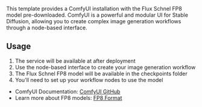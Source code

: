 This template provides a ComfyUI installation with the Flux Schnel FP8 model pre-downloaded. ComfyUI is a powerful and modular UI for Stable Diffusion, allowing you to create complex image generation workflows through a node-based interface.


## Usage

1. The service will be available at after deployment
2. Use the node-based interface to create your image generation workflow
3. The Flux Schnel FP8 model will be available in the checkpoints folder
4. You'll need to set up your workflow nodes to use the model


- ComfyUI Documentation: [ComfyUI GitHub](https://github.com/comfyanonymous/ComfyUI)
- Learn more about FP8 models: [FP8 Format](https://developer.nvidia.com/blog/nvidia-hopper-fp8-transformer-engine/) 